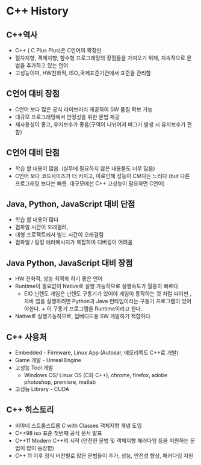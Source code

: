 # C++ History

## C++역사
- C++ ( C Plus Plus)은 C언어의 확장판
- 절차지향, 객체지향, 함수형 프로그래밍의 장점들을 가져오기 위해, 지속적으로 문법을 추가하고 있는 언어
- 고성능이며, HW친화적, ISO_국제표준기관에서 표준을 관리함

## C언어 대비 장점
- C언어 보다 많은 공식 라이브러리 제공하여 SW 품질 확보 가능
- 대규모 프로그래밍에서 안정성을 위한 문법 제공
- 재사용성이 좋고, 유지보수가 좋음(구역이 나뉘어져 버그가 발생 시 유지보수가 편함)

## C언어 대비 단점
- 학습 할 내용이 많음. (실무에 필요하지 않은 내용들도 너무 많음)
- C언어 보다 코드사이즈가 더 커지고, 이로인해 성능이 C보다는 느리다 (but 다른 프로그래밍 보다는 빠름. 대규모에선 C++ 고성능이 필요하면 C언어)

## Java, Python, JavaScript 대비 단점
- 학습 할 내용이 많다
- 컴파일 시간이 오래걸려,
- 대형 프로젝트에서 빌드 시간이 오래걸림
- 컴파일 / 링킹 에러메시지가 복잡하여 디버깅이 어려움

## Java Python, JavaScript 대비 장점
- HW 친화적, 성능 최적화 하기 좋은 언어
- Runtime이 필요없이 Native로 실행 가능하므로 실행속도가 월등히 빠르다
    - EX) 닌텐도 게임은 닌텐도 구동기가 있어야 게임이 동작하는 것 처럼 파이썬 , 자바 앱을 실행하려면 Python과 Java 런타임이라는 구동기 프로그램이 있어야한다. + 이 구동기 프로그램을 Runtime이라고 한다.
- Native로 실행가능하므로, 임베디드용 SW 개발하기 적합하다

## C++ 사용처
- Embedded - Firmware, Linux App (Autosar, 메모리쪽도 C++로 개발)
- Game 개발 - Unreal Engine
- 고성능 Tool 개발
    - Windows OS/ Linux OS (C와 C++), chrome, firefox, adobe photoshop, premiere, matlab
- 고성능 Library - CUDA

## C++ 히스토리
- 비야네 스트룹스트룹 C with Classes 객체지향 개념 도입
- C++98 iso 표준 첫번째 공식 문서 발표
- C++11 Modern C++의 시작 (안전한 문법 및 객체지향 패러다임 등을 지원하는 문법이 많이 등장함)
- C++ 11 이후 정식 버전별로 많은 문법들이 추가, 성능, 안전성 향상, 패러다임 지원